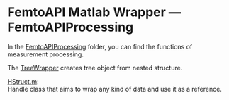 # FemtoAPI Matlab Wrapper — FemtoAPIProcessing

In the [FemtoAPIProcessing](https://github.com/Femtonics/FemtoAPI/blob/main/Matlab/+femtoAPI/src/FemtoAPIProcessing/@FemtoAPIProcessing) folder, you can find the functions of measurement processing.  

The [TreeWrapper](https://github.com/Femtonics/FemtoAPI/blob/main/Matlab/+femtoAPI/src/FemtoAPIProcessing/@TreeWrapper) creates tree object from nested structure.  


[HStruct.m](https://github.com/Femtonics/FemtoAPI/blob/main/Matlab/+femtoAPI/src/FemtoAPIProcessing/HStruct.m):  
Handle class that aims to wrap any kind of data and use it as a reference.